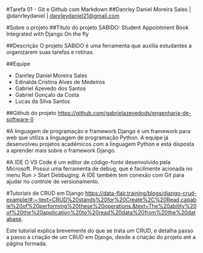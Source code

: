 #Tarefa 01 - Git e Github com Markdown
##Danrley Daniel Moreira Sales | @danrleydaniel | danrleydaniel21@gmail.com

#Sobre o projeto
##Título do projeto
SABIDO: Student Appointment Book Integrated with Django On the fly

##Descrição
O projeto SABIDO é uma ferramenta que auxilia estudantes a organizarem suas tarefas e rotinas.

##Equipe
 - Danrley Daniel Moreira Sales
 - Edinalda Cristina Alves de Medeiros
 - Gabriel Azevedo dos Santos
 - Gabriel Gonçalo da Costa
 - Lucas da Silva Santos

##Github do projeto
https://github.com/gabrielazevedods/engenharia-de-software-II

#A linguagem de programação e framework
Django é um framework para web que utiliza a linguagem de programação Python. A equipe já desenvolveu projetos acadêmicos com a linguagem Python e está disposta a aprender mais sobre o framework Django.

#A IDE
O VS Code é um editor de código-fonte desenvolvido pela Microsoft. Possui uma ferramenta de debug, que é facilmente acionada no menu Run > Start Debbuging. A IDE também tem conexão com Git para ajudar no controle de versionamento.

#Tutoriais de CRUD em Django
https://data-flair.training/blogs/django-crud-example/#:~:text=CRUD%20stands%20for%20Create%2C%20Read,capable%20of%20performing%20these%20operations.&text=The%20ability%20of%20the%20application%20to%20read%20data%20from%20the%20database.

Este tutorial explica brevemente do que se trata um CRUD, e detalha passo a passo a criação de um CRUD em Django, desde a criação do projeto até a página formada.